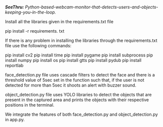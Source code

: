_**SeeThru:** Python-based-webcam-monitor-that-detects-users-and-objects-keeping-you-in-the-loop._

Install all the libraries given in the requirements.txt file

pip install -r requirements. txt

If there is any problem in installing the libraries through the requirements.txt file use the following commands:

pip install cv2 
pip install time
pip install pygame
pip install subprocess
pip install numpy 
pip install os
pip install gtts
pip install pydub
pip install reportlab

face_detection.py file uses cascade filters to detect the face and there is a threshold value of 5sec set in the function such that, if the user is not detected for more than 5sec it shoots an alert with buzzer sound.

object_detection.py file uses YOLO libraries to detect the objects that are present in the captured area and prints the objects with their respective positions in the terminal.

We integrate the features of both face_detection.py and object_detection.py in app.py.
